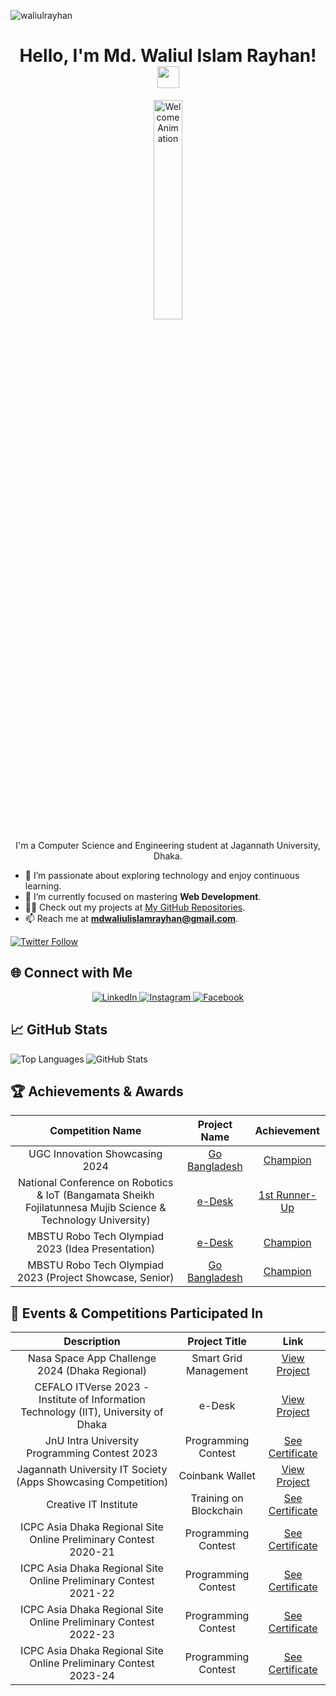 <p align="left">
  <img src="https://komarev.com/ghpvc/?username=waliulrayhan&label=Profile%20views&color=0e75b6&style=flat" alt="waliulrayhan" />
</p>

<h1 align="center">Hello, I'm Md. Waliul Islam Rayhan! <img src="https://media.giphy.com/media/hvRJCLFzcasrR4ia7z/giphy.gif" width="35px"></h1>

<p align="center">
  <img src="https://user-images.githubusercontent.com/22797857/90096358-dba16400-dd54-11ea-8e44-e181ada72661.gif" width="30%" alt="Welcome Animation" />
</p>

<p align="center">I'm a Computer Science and Engineering student at Jagannath University, Dhaka.</p>

- 🔭 I’m passionate about exploring technology and enjoy continuous learning.
- 🌱 I’m currently focused on mastering **Web Development**.
- 👨‍💻 Check out my projects at [My GitHub Repositories](https://github.com/waliulrayhan?tab=repositories).
- 📫 Reach me at **mdwaliulislamrayhan@gmail.com**.

<p align="left">
  <a href="https://twitter.com/waliulrayhan" target="_blank">
    <img src="https://img.shields.io/twitter/follow/waliulrayhan?logo=twitter&style=for-the-badge" alt="Twitter Follow" />
  </a>
</p>

## 🌐 Connect with Me

<p align="center">
  <a href="https://www.linkedin.com/in/waliulrayhan/">
    <img src="https://img.shields.io/badge/linkedin-%230077B5.svg?&style=for-the-badge&logo=linkedin&logoColor=white" alt="LinkedIn" />
  </a>
  <a href="https://www.instagram.com/waliulrayhan/">
    <img src="https://img.shields.io/badge/instagram-%23E4405F.svg?&style=for-the-badge&logo=instagram&logoColor=white" alt="Instagram" />
  </a>
  <a href="https://www.facebook.com/waliulrayhan/">
    <img src="https://img.shields.io/badge/facebook-%231877F2.svg?&style=for-the-badge&logo=facebook&logoColor=white" alt="Facebook" />
  </a>
</p>

## 📈 GitHub Stats

<p>
  <img align="left" src="https://github-readme-stats.vercel.app/api/top-langs?username=waliulrayhan&show_icons=true&locale=en&layout=compact" alt="Top Languages" />
</p>
<p>
  <img src="https://github-readme-stats.vercel.app/api?username=waliulrayhan&show_icons=true&locale=en" alt="GitHub Stats" />
</p>

## 🏆 Achievements & Awards

| Competition Name | Project Name | Achievement |
| :--------------: | :----------: | :---------: |
| UGC Innovation Showcasing 2024 | [Go Bangladesh][goBd] | [Champion][ugc_champion] |
| National Conference on Robotics & IoT (Bangamata Sheikh Fojilatunnesa Mujib Science & Technology University) | [e-Desk][edesk] | [1st Runner-Up][bsfmstu] |
| MBSTU Robo Tech Olympiad 2023 (Idea Presentation) | [e-Desk][edesk] | [Champion][mbstu-idea] |
| MBSTU Robo Tech Olympiad 2023 (Project Showcase, Senior) | [Go Bangladesh][goBd] | [Champion][mbstu-project] |

## 📅 Events & Competitions Participated In

| Description | Project Title | Link |
| :---------: | :-----------: | :--: |
| Nasa Space App Challenge 2024 (Dhaka Regional) | Smart Grid Management | [View Project][sgm] |
| CEFALO ITVerse 2023 - Institute of Information Technology (IIT), University of Dhaka | e-Desk | [View Project][edesk] |
| JnU Intra University Programming Contest 2023 | Programming Contest | [See Certificate][jnupc] |
| Jagannath University IT Society (Apps Showcasing Competition) | Coinbank Wallet | [View Project][coinbank] |
| Creative IT Institute | Training on Blockchain | [See Certificate][creativeIT] |
| ICPC Asia Dhaka Regional Site Online Preliminary Contest 2020-21 | Programming Contest | [See Certificate][icpc1] |
| ICPC Asia Dhaka Regional Site Online Preliminary Contest 2021-22 | Programming Contest | [See Certificate][icpc2] |
| ICPC Asia Dhaka Regional Site Online Preliminary Contest 2022-23 | Programming Contest | [See Certificate][icpc3] |
| ICPC Asia Dhaka Regional Site Online Preliminary Contest 2023-24 | Programming Contest | [See Certificate][icpc4] |

<!-- Links -->
[goBd]: #
[ugc_champion]: #
[edesk]: #
[bsfmstu]: #
[mbstu-idea]: #
[mbstu-project]: #
[sgm]: https://github.com/waliulrayhan/SGM-Android-App
[jnupc]: #
[coinbank]: #
[creativeIT]: #
[icpc1]: #
[icpc2]: #
[icpc3]: #
[icpc4]: #
